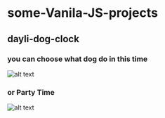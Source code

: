 # some-Vanila-JS-projects
## dayli-dog-clock
### you can choose what dog do in this time
![alt text](https://raw.githubusercontent.com/taskoff/some-Vanila-JS-projects/daily-dog-clock/master/project.img/lunch.jpg)

### or Party Time
![alt text](https://raw.githubusercontent.com/taskoff/some-Vanila-JS-project/daily-dog-clock/master/project.img/party.jpg)

